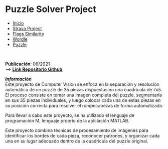 # Puzzle Solver Project

<div class="tabs">
  <ul>
    <li><a href="../">Inicio</a></li>
    <li><a href="/Strava/">Strava Project</a></li>
    <li><a href="/Flags_Similarity/">Flags Similarity</a></li>
    <li><a href="/Wordle_Solver/">Wordle</a></li>
    <li><a href="/Puzzle_Solver/">Puzzle</a></li>
  </ul>
</div>
<link rel="stylesheet" href="/custom.css"><br>

**Publicación**: 06/2021<br>
--> **[Link Repositorio Github](https://github.com/arnaugr55/Puzzle_solver-CAT-)**

***Información***<br>
Este proyecto de Computer Vision se enfoca en la separación y resolución automática de un puzzle de 35 piezas dispuestas en una cuadrícula de 7x5. El proceso consiste en tomar una imagen completa del puzzle, segmentarla en sus 35 piezas individuales, y luego colocar cada una de estas piezas en su posición correcta para resolver el rompecabezas de forma automatizada.

Para llevar a cabo este proyecto, se ha utilizado el lenguaje de programación M, lenguaje proprio de la aplciación MATLAB.

Este proyecto combina técnicas de procesamiento de imágenes para identificar los bordes de cada pieza, reconocer patrones, y organizar cada una en su lugar adecuado dentro de la cuadrícula del puzzle original.
